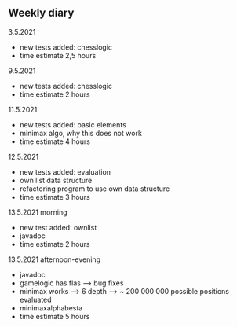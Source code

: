 ## Weekly diary

3.5.2021
* new tests added: chesslogic
* time estimate 2,5 hours

9.5.2021
* new tests added: chesslogic
* time estimate 2 hours

11.5.2021
* new tests added: basic elements
* minimax algo, why this does not work
* time estimate 4 hours

12.5.2021
* new tests added: evaluation
* own list data structure
* refactoring program to use own data structure
* time estimate 3 hours

13.5.2021 morning
* new test added: ownlist
* javadoc
* time estimate 2 hours

13.5.2021 afternoon-evening
* javadoc
* gamelogic has flas --> bug fixes
* minimax works --> 6 depth --> ~ 200 000 000 possible positions evaluated
* minimaxalphabesta
* time estimate 5 hours

